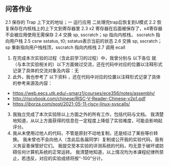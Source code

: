 ## 问答作业

2.1 保存的 Trap 上下文的地址；一 运行应用 二处理完trap后恢复到U模式
2.2 恢复保存在内核栈上的上下文到寄存器里
2.3 x2 寄存器在后面被保存了，x4寄存器不会被应用使用无需保存
2.4 交换 sp, sscratch；sp 指向内核栈， sscratch 指向用户栈
2.5 csrw sstatus, t0; sstatus表示当前的状态
2.6 交换 sp, sscratch；sp 重新指向用户栈栈顶，sscratch 指向内核栈
2.7 调用 ecall

1. 在完成本次实验的过程（含此前学习的过程）中，我曾分别与 以下各位 就（与本次实验相关的）以下方面做过交流，还在代码中对应的位置以注释形式记录了具体的交流对象及内容：无
2. 此外，我也参考了 以下资料 ，还在代码中对应的位置以注释形式记录了具体的参考来源及内容：
  - https://web.eecs.utk.edu/~smarz1/courses/ece356/notes/assembly/
  - http://riscvbook.com/chinese/RISC-V-Reader-Chinese-v2p1.pdf
  - https://jborza.com/post/2021-05-11-riscv-linux-syscalls/
3. 我独立完成了本次实验除以上方面之外的所有工作，包括代码与文档。 我清楚地知道，从以上方面获得的信息在一定程度上降低了实验难度，可能会影响起评分。
4. 我从未使用过他人的代码，不管是原封不动地复制，还是经过了某些等价转换。 我未曾也不会向他人（含此后各届同学）复制或公开我的实验代码，我有义务妥善保管好它们。 我提交至本实验的评测系统的代码，均无意于破坏或妨碍任何计算机系统的正常运转。 我清楚地知道，以上情况均为本课程纪律所禁止，若违反，对应的实验成绩将按“-100”分计。

